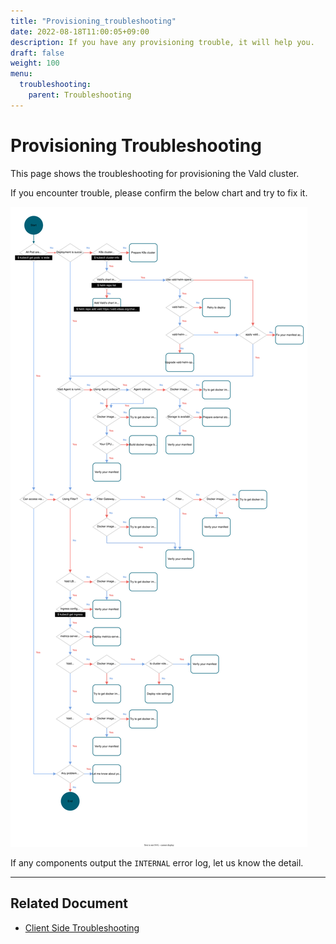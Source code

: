```yaml
---
title: "Provisioning_troubleshooting"
date: 2022-08-18T11:00:05+09:00
description: If you have any provisioning trouble, it will help you.
draft: false
weight: 100
menu:
  troubleshooting:
    parent: Troubleshooting
---
```


# Provisioning Troubleshooting

This page shows the troubleshooting for provisioning the Vald cluster.

If you encounter trouble, please confirm the below chart and try to fix it.

<img src="/images/troubleshooting/provisioning_flow_chart.svg" />

If any components output the `INTERNAL` error log, let us know the detail.

---

## Related Document

- [Client Side Troubleshooting](/docs/troubleshooting/client-side)

